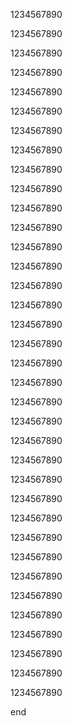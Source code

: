 1234567890

1234567890

1234567890

1234567890

1234567890

1234567890

1234567890

1234567890

1234567890

1234567890

1234567890

1234567890

1234567890

1234567890

1234567890

1234567890

1234567890

1234567890

1234567890

1234567890

1234567890

1234567890

1234567890

1234567890

1234567890

1234567890

1234567890

1234567890

1234567890

1234567890

1234567890

1234567890

1234567890

1234567890

1234567890

1234567890

end